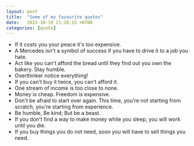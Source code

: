 ```yaml
---
layout: post
title:  "Some of my favourite quotes"
date:   2021-10-19 21:28:15 +0700
categories: [quote]
---
```



 * If it costs you your peace it's too expensive.
 * A Mercedes isn't a symbol of success if you have to drive it to a job you hate.
 * Act like you can't afford the bread until they find out you own the bakery. Stay humble.
 * Overthinker notice everything!
 * If you can't buy it twice, you can't afford it.
 * One stream of income is too close to none.
 * Money is cheap. Freedom is expensive.
 * Don't be afraid to start over again. This time, you're not starting from scratch, you're starting from experience.
 * Be humble, Be kind; But be a beast.
 * If you don't find a way to make money while you sleep, you will work until you die.
 * If you buy things you do not need, soon you will have to sell things you need.
